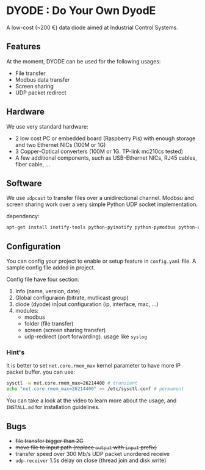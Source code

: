# DYODE : Do Your Own DyodE

A low-cost (~200 €) data diode aimed at Industrial Control Systems.

## Features

At the moment, DYODE can be used for the following usages:

* File transfer
* Modbus data transfer
* Screen sharing
* UDP packet redirect

## Hardware

We use very standard hardware:

* 2 low cost PC or embedded board (Raspberry Pis) with enough storage and two Ethernet NICs (100M or 1G)
* 3 Copper-Optical converters (100M or 1G. TP-link mc210cs tested)
* A few additional components, such as USB-Ethernet NICs, RJ45 cables, fiber cable, ...

## Software

We use ``udpcast`` to transfer files over a unidirectional channel. Modbsu and screen sharing work over a very simple Python UDP socket implementation.

dependency:

```bash
apt-get install inotify-tools python-pyinotify python-pymodbus python-async python-yaml python-configparser
```

## Configuration

You can config your project to enable or setup feature in `config.yaml` file. A sample config file added in project.

Config file have four section:

1. Info (name, version, date)
2. Global configuraion (bitrate, mutlicast group)
3. diode (dyode) in|out configuration (ip, interface, mac, ...)
4. modules:
    * modbus
    * folder (file transfer)
    * screen (screen sharing transfer)
    * udp-redirect (port forwarding). usage like `syslog`

### Hint's

It is better to set `net.core.rmem_max` kernel parameter to have more IP packet buffer. you can use:

```bash
sysctl -w net.core.rmem_max=26214400 # transient
echo "net.core.rmem_max=26214400" >> /etc/sysctl.conf # permanent
```

You can take a look at the video to learn more about the usage, and ``INSTALL.md`` for installation guidelines.

## Bugs

* ~~file transfer bigger than 2G~~
* ~~move file to input path (replace `output` with `input` prefix)~~
* transfer speed over 300 Mb/s UDP packet unordered receive
* `udp-receiver` 1.5s delay on close (thread join and disk write)
